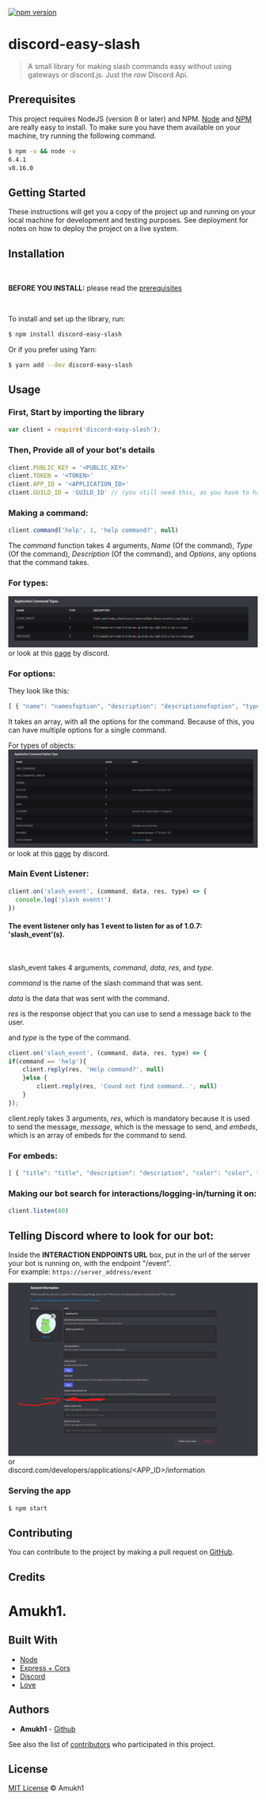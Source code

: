 [![npm version](https://badge.fury.io/js/discord-easy-slash.svg)](https://www.npmjs.com/package/discord-easy-slash)

# discord-easy-slash

> A small library for making slash commands easy without using gateways or discord.js. Just the *raw* Discord Api.

## Prerequisites

This project requires NodeJS (version 8 or later) and NPM.
[Node](http://nodejs.org/) and [NPM](https://npmjs.org/) are really easy to install.
To make sure you have them available on your machine,
try running the following command.

```sh
$ npm -v && node -v
6.4.1
v8.16.0
```

## Getting Started

These instructions will get you a copy of the project up and running on your local machine for development and testing purposes. See deployment for notes on how to deploy the project on a live system.

## Installation
<br>

**BEFORE YOU INSTALL:** please read the [prerequisites](#prerequisites)

<br>

To install and set up the library, run:

```sh
$ npm install discord-easy-slash
```

Or if you prefer using Yarn:

```sh
$ yarn add --dev discord-easy-slash
```

## Usage

### First, Start by importing the library

```js
var client = require('discord-easy-slash');
```

### Then, Provide all of your bot's details

```js
client.PUBLIC_KEY = '<PUBLIC_KEY>'
client.TOKEN = '<TOKEN>'
client.APP_ID = '<APPLICATION_ID>'
client.GUILD_ID = 'GUILD_ID' // (you still need this, as you have to have a testing server)
```

### Making a command:

```js
client.command('help', 1, 'help command?', null)
```

The *command* function takes 4 arguments, *Name* (Of the command), *Type* (Of the command), *Description* (Of the command), and *Options*, any options that the command takes.

### For types:
![](./command_types.png)
or look at this [page](https://discord.com/developers/docs/interactions/application-commands#application-command-object-application-command-types) by discord.

### For options:
They look like this:
```js
[ { "name": "nameofoption", "description": "descriptionofoption", "type": 4, "required": true, } ]
```
It takes an array, with all the options for the command. Because of this, you can have multiple options for a single command.

For types of objects:
![](./option_types.png)
or look at this [page](https://discord.com/developers/docs/interactions/application-commands#application-command-object-application-command-option-type) by discord.

### Main Event Listener:

```js
client.on('slash_event', (command, data, res, type) => {
  console.log('slash event!')
})
```

#### The event listener only has 1 event to listen for as of 1.0.7: 'slash_event'(s).
<br>

slash_event takes 4 arguments, *command*, *data*, *res*, and *type*.
<br>

*command* is the name of the slash command that was sent.
<br>

*data* is the data that was sent with the command.
<br>

*res* is the response object that you can use to send a message back to the user.
<br>

and *type* is the type of the command.


```js
client.on('slash_event', (command, data, res, type) => {
if(command == 'help'){
    client.reply(res, 'Help command?', null)
    }else {
        client.reply(res, 'Cound not find command..', null)
    }
});
```
client.reply takes 3 arguments, *res*, which is mandatory because it is used to send the message, *message*, which is the message to send, and *embeds*, which is an array of embeds for the command to send.

### For embeds:

```js
[ { "title": "title", "description": "description", "color": "color", "fields": [ { "name": "name", "value": "value", "inline": true }, { "name": "name", "value": "value", "inline": true } ] } ]
```

### Making our bot search for interactions/logging-in/turning it on:

```js
client.listen(80)
```

## Telling Discord where to look for our bot:
Inside the **INTERACTION ENDPOINTS URL** box, put in the url of the server your bot is running on, with the endpoint "/event".
<br>
For example:
`https://server_address/event`

![](./where_discord_que.png)
or
<br>
discord.com/developers/applications/<APP_ID>/information

### Serving the app

```sh
$ npm start
```

## Contributing

You can contribute to the project by making a pull request on [GitHub](https://github.com).

## Credits

# Amukh1.

## Built With

* [Node](https://nodejs.org/)
* [Express + Cors](https://expressjs.com)
* [Discord](https://discord.com/developers/docs/intro)
* [Love](https://amukh1.dev)

## Authors

* **Amukh1** - [Github](https://github.com/amukh1)

See also the list of [contributors](https://github.com/your/project/contributors) who participated in this project.

## License

[MIT License](https://andreasonny.mit-license.org/2019) © Amukh1